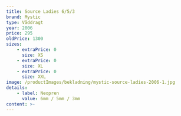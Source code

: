```yaml
---
title: Source Ladies 6/5/3
brand: Mystic
type: Våddragt
year: 2006
price: 295
oldPrice: 1300
sizes:
    - extraPrice: 0
      size: XS
    - extraPrice: 0
      size: XL
    - extraPrice: 0
      size: XXL
image: /productImages/bekladning/mystic-source-ladies-2006-1.jpg
details:
    - label: Neopren
      value: 6mm / 5mm / 3mm
content: >-
---
```

